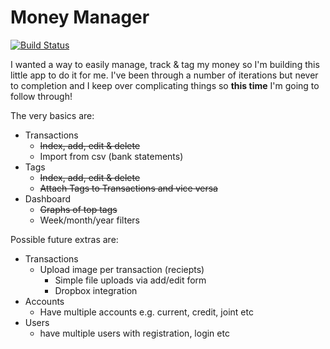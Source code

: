 # Money Manager

[![Build Status](https://travis-ci.org/jamesfairhurst/money-manager.svg?branch=master)](https://travis-ci.org/jamesfairhurst/money-manager)

I wanted a way to easily manage, track & tag my money so I'm building this little app to do it for me. I've been through a number of iterations but never to completion and I keep over complicating things so **this time** I'm going to follow through!

The very basics are:

- Transactions
    + ~~Index, add, edit & delete~~
    + Import from csv (bank statements)
- Tags
    + ~~Index, add, edit & delete~~
    + ~~Attach Tags to Transactions and vice versa~~
- Dashboard
    + ~~Graphs of top tags~~
    + Week/month/year filters

Possible future extras are:

- Transactions
    + Upload image per transaction (reciepts)
        * Simple file uploads via add/edit form
        * Dropbox integration
- Accounts
    + Have multiple accounts e.g. current, credit, joint etc
- Users
    + have multiple users with registration, login etc
